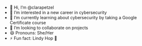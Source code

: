 - 👋 Hi, I’m @clarapetzel
- 👀 I’m interested in a new career in cybersecurity
- 🌱 I’m currently learning about cybersecurity by taking a Google Certificate course 
- 💞️ I’m looking to collaborate on projects
- 😄 Pronouns: She/Her
- ⚡ Fun fact: Lindy Hop 💃

<!---
clarapetzel/clarapetzel is a ✨ special ✨ repository because its `README.md` (this file) appears on your GitHub profile.
You can click the Preview link to take a look at your changes.
--->
